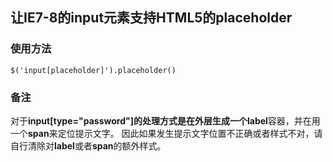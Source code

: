 ## 让IE7-8的input元素支持HTML5的placeholder

### 使用方法
	$('input[placeholder]').placeholder()

### 备注
对于**input[type="password"]**的处理方式是在外层生成一个**label**容器，并在用一个**span**来定位提示文字。
因此如果发生提示文字位置不正确或者样式不对，请自行清除对**label**或者**span**的额外样式。
